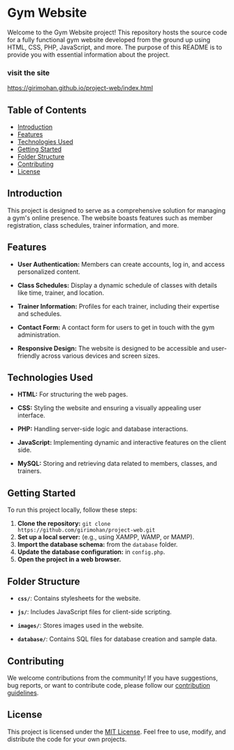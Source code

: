 # Gym Website

Welcome to the Gym Website project! This repository hosts the source code for a fully functional gym website developed from the ground up using HTML, CSS, PHP, JavaScript, and more. The purpose of this README is to provide you with essential information about the project.
### visit the site
https://girimohan.github.io/project-web/index.html

## Table of Contents

- [Introduction](#introduction)
- [Features](#features)
- [Technologies Used](#technologies-used)
- [Getting Started](#getting-started)
- [Folder Structure](#folder-structure)
- [Contributing](#contributing)
- [License](#license)

## Introduction

This project is designed to serve as a comprehensive solution for managing a gym's online presence. The website boasts features such as member registration, class schedules, trainer information, and more.

## Features

- **User Authentication:** Members can create accounts, log in, and access personalized content.
  
- **Class Schedules:** Display a dynamic schedule of classes with details like time, trainer, and location.

- **Trainer Information:** Profiles for each trainer, including their expertise and schedules.

- **Contact Form:** A contact form for users to get in touch with the gym administration.

- **Responsive Design:** The website is designed to be accessible and user-friendly across various devices and screen sizes.

## Technologies Used

- **HTML:** For structuring the web pages.
  
- **CSS:** Styling the website and ensuring a visually appealing user interface.

- **PHP:** Handling server-side logic and database interactions.
  
- **JavaScript:** Implementing dynamic and interactive features on the client side.

- **MySQL:** Storing and retrieving data related to members, classes, and trainers.

## Getting Started

To run this project locally, follow these steps:

1. **Clone the repository:** `git clone https://github.com/girimohan/project-web.git`
2. **Set up a local server:** (e.g., using XAMPP, WAMP, or MAMP).
3. **Import the database schema:** from the `database` folder.
4. **Update the database configuration:** in `config.php`.
5. **Open the project in a web browser.**

## Folder Structure

- **`css/`**: Contains stylesheets for the website.
  
- **`js/`**: Includes JavaScript files for client-side scripting.
  
- **`images/`**: Stores images used in the website.
  
- **`database/`**: Contains SQL files for database creation and sample data.

## Contributing

We welcome contributions from the community! If you have suggestions, bug reports, or want to contribute code, please follow our [contribution guidelines](CONTRIBUTING.md).

## License

This project is licensed under the [MIT License](LICENSE). Feel free to use, modify, and distribute the code for your own projects.
